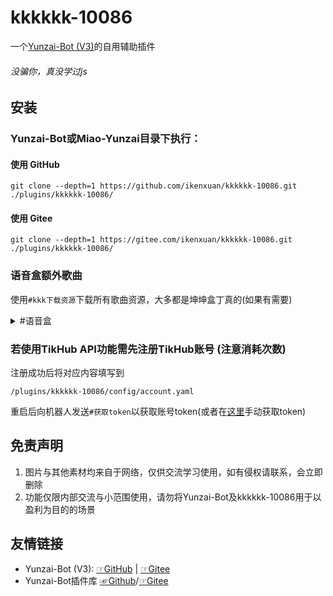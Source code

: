 # kkkkkk-10086
一个[Yunzai-Bot (V3)](https://github.com/yoimiya-kokomi/Miao-Yunzai)的自用辅助插件
###### 没骗你，真没学过js
## 安装
### Yunzai-Bot或Miao-Yunzai目录下执行：
#### 使用 GitHub
```
git clone --depth=1 https://github.com/ikenxuan/kkkkkk-10086.git ./plugins/kkkkkk-10086/
```

#### 使用 Gitee
```
git clone --depth=1 https://gitee.com/ikenxuan/kkkkkk-10086.git ./plugins/kkkkkk-10086/
```
### 语音盒额外歌曲
使用`#kkk下载资源`下载所有歌曲资源，大多都是坤坤盒丁真的(如果有需要)
<details>
  <summary>#语音盒</summary>

`鸡音盒`

`丁真盒`

`鸡汤盒`

`耀阳盒`

`神鹰盒`
</details>


### 若使用TikHub API功能需先注册TikHub账号 (注意消耗次数)
注册成功后将对应内容填写到

`/plugins/kkkkkk-10086/config/account.yaml`

重启后向机器人发送`#获取token`以获取账号token(或者在[这里](https://api.tikhub.io/#/Authorization/login_for_access_token_user_login_post)手动获取token)

## 免责声明

1. 图片与其他素材均来自于网络，仅供交流学习使用，如有侵权请联系，会立即删除
2. 功能仅限内部交流与小范围使用，请勿将Yunzai-Bot及kkkkkk-10086用于以盈利为目的的场景

## 友情链接
* Yunzai-Bot (V3): [☞GitHub](https://github.com/yoimiya-kokomi/Miao-Yunzai) | [☞Gitee](https://gitee.com/yoimiya-kokomi/Miao-Yunzai)
* Yunzai-Bot插件库 [☞Github](https://github.com/yhArcadia/Yunzai-Bot-plugins-index)/[☞Gitee](https://gitee.com/yhArcadia/Yunzai-Bot-plugins-index)